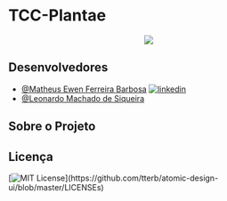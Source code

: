 # TCC-Plantae

<div align="center">
<img src="https://user-images.githubusercontent.com/72282924/144150432-a99d35b1-518e-4b92-bd02-7568402cf958.jpg" />
</div>

 ## Desenvolvedores
- [@Matheus Ewen Ferreira Barbosa](https://github.com/MatheusEwen) [![linkedin](https://img.shields.io/badge/linkedin-0A66C2?style=for-the-badge&logo=linkedin&logoColor=white)](https://www.linkedin.com/in/matheus-ewen-ferreira-barbosa/)
- [@Leonardo Machado de Siqueira](https://github.com/FireWolf014)

## Sobre o Projeto



## Licença

[![MIT License](https://img.shields.io/apm/l/atomic-design-ui.svg?)](https://github.com/tterb/atomic-design-ui/blob/master/LICENSEs)

